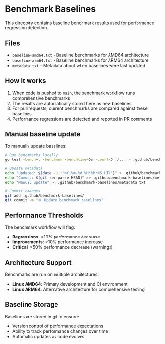 # Benchmark Baselines

This directory contains baseline benchmark results used for performance regression detection.

## Files

- `baseline-amd64.txt` - Baseline benchmarks for AMD64 architecture
- `baseline-arm64.txt` - Baseline benchmarks for ARM64 architecture
- `metadata.txt` - Metadata about when baselines were last updated

## How it works

1. When code is pushed to `main`, the benchmark workflow runs comprehensive benchmarks
2. The results are automatically stored here as new baselines
3. For pull requests, current benchmarks are compared against these baselines
4. Performance regressions are detected and reported in PR comments

## Manual baseline update

To manually update baselines:

```bash
# Run benchmarks locally
go test -bench=. -benchmem -benchtime=5s -count=3 ./... > .github/benchmark-baselines/baseline-amd64.txt

# Update metadata
echo "Updated: $(date -u +"%Y-%m-%d %H:%M:%S UTC")" > .github/benchmark-baselines/metadata.txt
echo "Commit: $(git rev-parse HEAD)" >> .github/benchmark-baselines/metadata.txt
echo "Manual update" >> .github/benchmark-baselines/metadata.txt

# Commit changes
git add .github/benchmark-baselines/
git commit -m "📊 Update benchmark baselines"
```

## Performance Thresholds

The benchmark workflow will flag:
- **Regressions**: >10% performance decrease
- **Improvements**: >10% performance increase
- **Critical**: >50% performance decrease (warnings)

## Architecture Support

Benchmarks are run on multiple architectures:
- **Linux AMD64**: Primary development and CI environment
- **Linux ARM64**: Alternative architecture for comprehensive testing

## Baseline Storage

Baselines are stored in git to ensure:
- Version control of performance expectations
- Ability to track performance changes over time
- Automatic updates as code evolves
